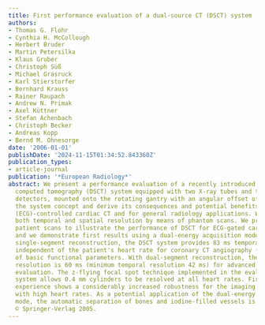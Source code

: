 ```yaml
---
title: First performance evaluation of a dual-source CT (DSCT) system
authors:
- Thomas G. Flohr
- Cynthia H. McCollough
- Herbert Bruder
- Martin Petersilka
- Klaus Gruber
- Christoph Süß
- Michael Grasruck
- Karl Stierstorfer
- Bernhard Krauss
- Rainer Raupach
- Andrew N. Primak
- Axel Küttner
- Stefan Achenbach
- Christoph Becker
- Andreas Kopp
- Bernd M. Ohnesorge
date: '2006-01-01'
publishDate: '2024-11-15T01:34:52.843360Z'
publication_types:
- article-journal
publication: '*European Radiology*'
abstract: We present a performance evaluation of a recently introduced dual-source
  computed tomography (DSCT) system equipped with two X-ray tubes and two corresponding
  detectors, mounted onto the rotating gantry with an angular offset of 90°. We introduce
  the system concept and derive its consequences and potential benefits for echocardiograph
  (ECG)-controlled cardiac CT and for general radiology applications. We evaluate
  both temporal and spatial resolution by means of phantom scans. We present first
  patient scans to illustrate the performance of DSCT for ECG-gated cardiac imaging,
  and we demonstrate first results using a dual-energy acquisition mode. Using ECG-gated
  single-segment reconstruction, the DSCT system provides 83 ms temporal resolution
  independent of the patient's heart rate for coronary CT angiography (CTA) and evaluation
  of basic functional parameters. With dual-segment reconstruction, the mean temporal
  resolution is 60 ms (minimum temporal resolution 42 ms) for advanced functional
  evaluation. The z-flying focal spot technique implemented in the evaluated DSCT
  system allows 0.4 mm cylinders to be resolved at all heart rates. First clinical
  experience shows a considerably increased robustness for the imaging of patients
  with high heart rates. As a potential application of the dual-energy acquisition
  mode, the automatic separation of bones and iodine-filled vessels is demonstrated.
  © Springer-Verlag 2005.
---
```


